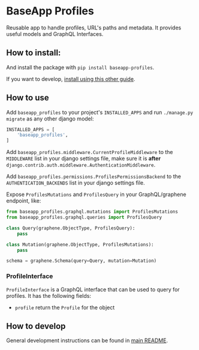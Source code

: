 # BaseApp Profiles

Reusable app to handle profiles, URL's paths and metadata. It provides useful models and GraphQL Interfaces.

## How to install:

And install the package with `pip install baseapp-profiles`.

If you want to develop, [install using this other guide](#how-to-develop).

## How to use

Add `baseapp_profiles` to your project's `INSTALLED_APPS` and run `./manage.py migrate` as any other django model:

```python
INSTALLED_APPS = [
    'baseapp_profiles',
]
```

Add `baseapp_profiles.middleware.CurrentProfileMiddleware` to the `MIDDLEWARE` list in your django settings file, make sure it is **after** `django.contrib.auth.middleware.AuthenticationMiddleware`.

Add `baseapp_profiles.permissions.ProfilesPermissionsBackend` to the `AUTHENTICATION_BACKENDS` list in your django settings file.

Expose `ProfilesMutations` and `ProfilesQuery` in your GraphQL/graphene endpoint, like:

```python
from baseapp_profiles.graphql.mutations import ProfilesMutations
from baseapp_profiles.graphql.queries import ProfilesQuery

class Query(graphene.ObjectType, ProfilesQuery):
    pass

class Mutation(graphene.ObjectType, ProfilesMutations):
    pass

schema = graphene.Schema(query=Query, mutation=Mutation)
```

### ProfileInterface

`ProfileInterface` is a GraphQL interface that can be used to query for profiles. It has the following fields:

- `profile` return the `Profile` for the object

## How to develop

General development instructions can be found in [main README](..#how-to-develop).
